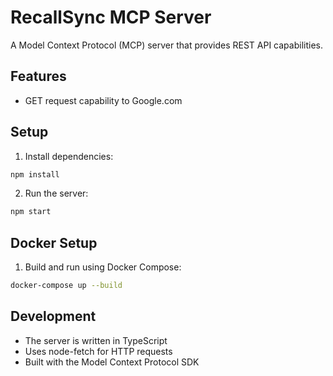 # RecallSync MCP Server

A Model Context Protocol (MCP) server that provides REST API capabilities.

## Features

- GET request capability to Google.com

## Setup

1. Install dependencies:

```bash
npm install
```

2. Run the server:

```bash
npm start
```

## Docker Setup

1. Build and run using Docker Compose:

```bash
docker-compose up --build
```

## Development

- The server is written in TypeScript
- Uses node-fetch for HTTP requests
- Built with the Model Context Protocol SDK
